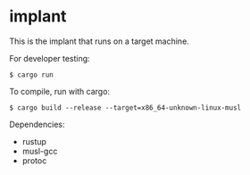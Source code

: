 # implant

This is the implant that runs on a target machine.

For developer testing:
```
$ cargo run
```

To compile, run with cargo:
```
$ cargo build --release --target=x86_64-unknown-linux-musl
```

Dependencies:
- rustup
- musl-gcc
- protoc

